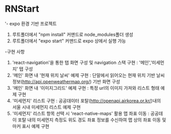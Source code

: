 # RNStart


'- expo 환경 기반 프로젝트
 1. 루트폴더에서 "npm install" 커맨드로 node_modules폴더 생성
 2. 루트폴더에서 "expo start" 커맨드로 expo 상에서 실행 가능
 
 -구현 사항
 1. 'react-navigation'을 통한 탭 화면 구성 및 navigation 스택 구현
  : '메인','미세먼지' 탭 구성
 2. '메인' 화면 내 '현재 위치 날씨' 예제 구현
  : 단말에서 읽어오는 현재 위치 기반 날씨 정보(http://api.openweathermap.org/) 기반 화면 구성
 3. '메인' 화면 내 '이미지그리드' 예제 구현
  : 특정 url의 이미지 가져와 리스트 형태 예제 구현
 4. '미세먼지' 리스트 구현
  : 공공데이터 포탈(http://openapi.airkorea.or.kr/)내의 서울 시내 미세먼지 리스트 예제 구현
 5. '미세먼지' 리스트 항목 선택 시 'react-native-maps' 활용 맵 좌표 이동
  : 공공데이 포탈 내의 미세먼지 측정도 위도 경도 좌표 정보를 수신하여 맵 상의 좌표 이동 및 마커 표시 예제 구현
